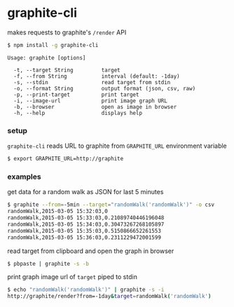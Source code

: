 # graphite-cli

makes requests to graphite's `/render` API

```sh
$ npm install -g graphite-cli
```

```
Usage: graphite [options]

  -t, --target String         target
  -f, --from String           interval (default: -1day)
  -s, --stdin                 read target from stdin
  -o, --format String         output format (json, csv, raw)
  -p, --print-target          print target
  -i, --image-url             print image graph URL
  -b, --browser               open as image in browser
  -h, --help                  displays help
```

### setup

`graphite-cli` reads URL to graphite from `GRAPHITE_URL` environment variable

```sh
$ export GRAPHITE_URL=http://graphite
```

### examples

get data for a random walk as JSON for last 5 minutes

```sh
$ graphite --from=-5min --target="randomWalk('randomWalk')" -o csv
randomWalk,2015-03-05 15:32:03,0
randomWalk,2015-03-05 15:33:03,0.21089740446196048
randomWalk,2015-03-05 15:34:03,0.30473267268105897
randomWalk,2015-03-05 15:35:03,0.5150866652261553
randomWalk,2015-03-05 15:36:03,0.2311229472001599
```

read target from clipboard and open the graph in browser

```sh
$ pbpaste | graphite -s -b
```

print graph image url of `target` piped to stdin

```sh
$ echo "randomWalk('randomWalk')" | graphite -s -i
http://graphite/render?from=-1day&target=randomWalk('randomWalk')
```
